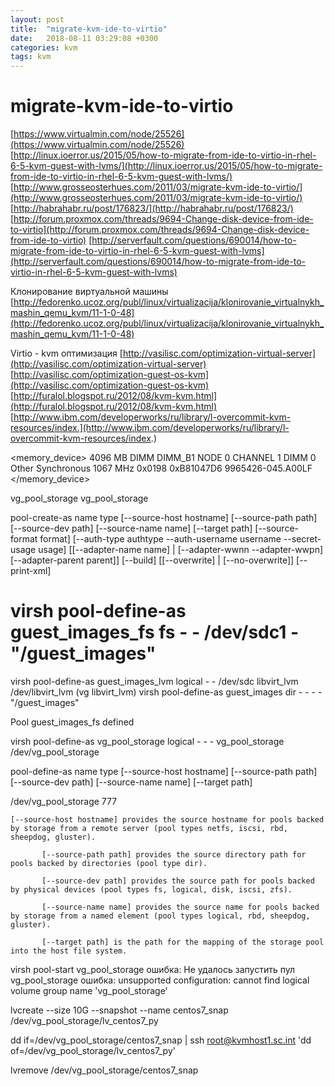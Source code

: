 ```yaml
---
layout: post
title:  "migrate-kvm-ide-to-virtio"
date:   2018-08-11 03:29:08 +0300
categories: kvm
tags: kvm
---
```


# migrate-kvm-ide-to-virtio
[https://www.virtualmin.com/node/25526](https://www.virtualmin.com/node/25526)
[http://linux.ioerror.us/2015/05/how-to-migrate-from-ide-to-virtio-in-rhel-6-5-kvm-guest-with-lvms/](http://linux.ioerror.us/2015/05/how-to-migrate-from-ide-to-virtio-in-rhel-6-5-kvm-guest-with-lvms/)
[http://www.grosseosterhues.com/2011/03/migrate-kvm-ide-to-virtio/](http://www.grosseosterhues.com/2011/03/migrate-kvm-ide-to-virtio/)
[http://habrahabr.ru/post/176823/](http://habrahabr.ru/post/176823/)
[http://forum.proxmox.com/threads/9694-Change-disk-device-from-ide-to-virtio](http://forum.proxmox.com/threads/9694-Change-disk-device-from-ide-to-virtio)
[http://serverfault.com/questions/690014/how-to-migrate-from-ide-to-virtio-in-rhel-6-5-kvm-guest-with-lvms](http://serverfault.com/questions/690014/how-to-migrate-from-ide-to-virtio-in-rhel-6-5-kvm-guest-with-lvms)

Клонирование виртуальной машины
[http://fedorenko.ucoz.org/publ/linux/virtualizacija/klonirovanie_virtualnykh_mashin_qemu_kvm/11-1-0-48](http://fedorenko.ucoz.org/publ/linux/virtualizacija/klonirovanie_virtualnykh_mashin_qemu_kvm/11-1-0-48)

Virtio - kvm оптимизация
[http://vasilisc.com/optimization-virtual-server](http://vasilisc.com/optimization-virtual-server)
[http://vasilisc.com/optimization-guest-os-kvm](http://vasilisc.com/optimization-guest-os-kvm)
[http://furalol.blogspot.ru/2012/08/kvm-kvm.html](http://furalol.blogspot.ru/2012/08/kvm-kvm.html)
[http://www.ibm.com/developerworks/ru/library/l-overcommit-kvm-resources/index.](http://www.ibm.com/developerworks/ru/library/l-overcommit-kvm-resources/index.)






  <memory_device>
    <entry name='size'>4096 MB</entry>
    <entry name='form_factor'>DIMM</entry>
    <entry name='locator'>DIMM_B1</entry>
    <entry name='bank_locator'>NODE 0 CHANNEL 1 DIMM 0</entry>
    <entry name='type'>Other</entry>
    <entry name='type_detail'>Synchronous</entry>
    <entry name='speed'>1067 MHz</entry>
    <entry name='manufacturer'>0x0198</entry>
    <entry name='serial_number'>0xB81047D6</entry>
    <entry name='part_number'>9965426-045.A00LF</entry>
  </memory_device>
</sysinfo>

vg_pool_storage
vg_pool_storage

   pool-create-as name type [--source-host hostname] [--source-path path] [--source-dev path] [--source-name name] [--target path] [--source-format format] [--auth-type
       authtype --auth-username username --secret-usage usage] [[--adapter-name name] | [--adapter-wwnn --adapter-wwpn] [--adapter-parent parent]] [--build] [[--overwrite] |
       [--no-overwrite]] [--print-xml]


# virsh pool-define-as guest_images_fs fs - - /dev/sdc1 - "/guest_images"
virsh pool-define-as guest_images_lvm logical - - /dev/sdc libvirt_lvm /dev/libvirt_lvm   (vg libvirt_lvm)
virsh pool-define-as guest_images dir - - - - "/guest_images"


Pool guest_images_fs defined


virsh pool-define-as vg_pool_storage logical - - - vg_pool_storage /dev/vg_pool_storage

 pool-define-as name type [--source-host hostname] [--source-path path] [--source-dev path] [--source-name name] [--target path] 

/dev/vg_pool_storage 777


    [--source-host hostname] provides the source hostname for pools backed by storage from a remote server (pool types netfs, iscsi, rbd, sheepdog, gluster).

           [--source-path path] provides the source directory path for pools backed by directories (pool type dir).

           [--source-dev path] provides the source path for pools backed by physical devices (pool types fs, logical, disk, iscsi, zfs).

           [--source-name name] provides the source name for pools backed by storage from a named element (pool types logical, rbd, sheepdog, gluster).

           [--target path] is the path for the mapping of the storage pool into the host file system.


virsh pool-start vg_pool_storage
ошибка: Не удалось запустить пул vg_pool_storage
ошибка: unsupported configuration: cannot find logical volume group name 'vg_pool_storage'






lvcreate --size 10G --snapshot --name centos7_snap /dev/vg_pool_storage/lv_centos7_py

dd if=/dev/vg_pool_storage/centos7_snap | ssh root@kvmhost1.sc.int 'dd of=/dev/vg_pool_storage/lv_centos7_py'

lvremove /dev/vg_pool_storage/centos7_snap
